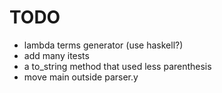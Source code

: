 # TODO
+ lambda terms generator (use haskell?)
+ add many itests
+ a to_string method that used less parenthesis
+ move main outside parser.y

